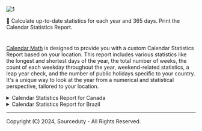 ![1](https://github.com/sourceduty/Calendar_Math/assets/123030236/2640f1a2-c525-4a9e-8616-0db9f322f40e)

📅 Calculate up-to-date statistics for each year and 365 days. Print the Calendar Statistics Report.

#

[Calendar Math](https://chat.openai.com/g/g-Tw6MtFNwI-calendar-math) is designed to provide you with a custom Calendar Statistics Report based on your location. This report includes various statistics like the longest and shortest days of the year, the total number of weeks, the count of each weekday throughout the year, weekend-related statistics, a leap year check, and the number of public holidays specific to your country. It's a unique way to look at the year from a numerical and statistical perspective, tailored to your location.

<details><summary>Calendar Statistics Report for Canada</summary>

 ```

Example Calendar Statistics Report for Canada - 2024

- Longest day of the year: June 21
- Shortest day of the year: December 21
- Total number of weeks in the year: 52.14
- Total number of Mondays in the year: 53
- Total number of Tuesdays in the year: 53
- Total number of Wednesdays in the year: 52
- Total number of Thursdays in the year: 52
- Total number of Fridays in the year: 52
- Total number of Saturdays in the year: 52
- Total number of Sundays in the year: 52
- Total number of weekend days in the year: 104
- Total number of weekend sections in the year: 52
- Frequency of weekends in the year: 1.99
- Leap year: Yes
- Number of public holidays: 9
- Number of public not a statutory holidays: 2

Public Holidays:
- New Year's Day: January 1
- Good Friday: April 10
- Easter Monday: April 13
- Victoria Day: May 18
- Canada Day: July 1
- Labour Day: September 7
- Thanksgiving Day: October 12
- Christmas Day: December 25
- Boxing Day: December 26

- The total number of weeks in the year 2024 is approximately 52.29. This accounts for the fact that there are 366 days in 2024, due to it being a leap year.
- Please note that public holidays can vary by province in Canada, and Good Friday's date changes each year.

 ```

</details>

<details><summary>Calendar Statistics Report for Brazil</summary>

 ```

Example Calendar Statistics Report for Brazil - 2024

Longest Day of the Year: June 21
Shortest Day of the Year: December 21
Total Number of Weeks in the Year: 52.29
Total Number of Mondays in the Year: 53
Total Number of Tuesdays in the Year: 53
Total Number of Wednesdays in the Year: 52
Total Number of Thursdays in the Year: 52
Total Number of Fridays in the Year: 52
Total Number of Saturdays in the Year: 52
Total Number of Sundays in the Year: 52
Total Number of Weekend Days in the Year: 104
Total Number of Weekend Sections in the Year: 52.0
Frequency of Weekends in the Year: Every 7 Days
Leap Year: True

New Year's Day: January 1
Carnival: February 12 - 13 (varies)
Good Friday: March 29 (varies)
Tiradentes Day: April 21
Labor Day: May 1
Corpus Christi: May 30 (varies)
Independence Day: September 7
Our Lady of Aparecida: October 12
All Souls' Day: November 2
Republic Proclamation Day: November 15
Christmas Day: December 25

- Black Consciousness Day: November 20
- These dates provide a general guide, but please note that the actual observance of some holidays, particularly those that vary, might be different based on specific regional practices or adjustments for weekends. ​

 ```

</details>

***

Copyright (C) 2024, Sourceduty - All Rights Reserved.
